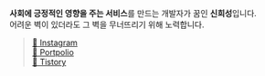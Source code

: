 <b>사회에 긍정적인 영향을 주는 서비스</b>를 만드는 개발자가 꿈인 <b>신희성</b>입니다.  <br>
어려운 벽이 있더라도 그 벽을 무너뜨리기 위해 노력합니다.
    
> [📸 Instagram](https://www.instagram.com/) <br />
> [📄 Portpolio](https://my.surfit.io/w/1147920607) <br />
> [📒 Tistory](https://huise0ng.tistory.com/) <br />


